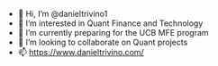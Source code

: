 - 👋 Hi, I’m @danieltrivino1
- 👀 I’m interested in Quant Finance and Technology
- 🌱 I’m currently preparing for the UCB MFE program
- 💞️ I’m looking to collaborate on Quant projects
- 📫 https://www.danieltrivino.com/
